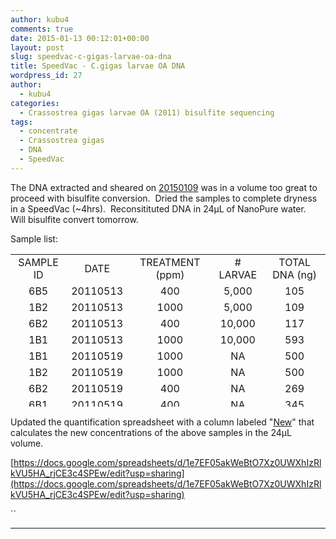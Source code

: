 ```yaml
---
author: kubu4
comments: true
date: 2015-01-13 00:12:01+00:00
layout: post
slug: speedvac-c-gigas-larvae-oa-dna
title: SpeedVac - C.gigas larvae OA DNA
wordpress_id: 27
author:
  - kubu4
categories:
  - Crassostrea gigas larvae OA (2011) bisulfite sequencing
tags:
  - concentrate
  - Crassostrea gigas
  - DNA
  - SpeedVac
---
```


The DNA extracted and sheared on [20150109](https://robertslab.github.io/sams-notebook/2015/01/09/dna-isolation-c-gigas-larvae-from-2011-noaa-oa-experiment.html) was in a volume too great to proceed with bisulfite conversion.  Dried the samples to complete dryness in a SpeedVac (~4hrs).  Reconsitituted DNA in 24μL of NanoPure water.  Will bisulfite convert tomorrow.

Sample list:
<table width="263" style="height: 244px;" >
<tbody >
<tr >

<td style="text-align: center;" >SAMPLE ID
</td>

<td style="text-align: center;" >DATE
</td>

<td style="text-align: center;" >TREATMENT (ppm)
</td>

<td style="text-align: center;" ># LARVAE
</td>

<td style="text-align: center;" >TOTAL DNA (ng)
</td>
</tr>
<tr >

<td style="text-align: center;" >6B5
</td>

<td style="text-align: center;" >20110513
</td>

<td style="text-align: center;" >400
</td>

<td style="text-align: center;" >5,000
</td>

<td style="text-align: center;" >105
</td>
</tr>
<tr >

<td style="text-align: center;" >1B2
</td>

<td style="text-align: center;" >20110513
</td>

<td style="text-align: center;" >1000
</td>

<td style="text-align: center;" >5,000
</td>

<td style="text-align: center;" >109
</td>
</tr>
<tr >

<td style="text-align: center;" >6B2
</td>

<td style="text-align: center;" >20110513
</td>

<td style="text-align: center;" >400
</td>

<td style="text-align: center;" >10,000
</td>

<td style="text-align: center;" >117
</td>
</tr>
<tr >

<td style="text-align: center;" >1B1
</td>

<td style="text-align: center;" >20110513
</td>

<td style="text-align: center;" >1000
</td>

<td style="text-align: center;" >10,000
</td>

<td style="text-align: center;" >593
</td>
</tr>
<tr >

<td style="text-align: center;" >1B1
</td>

<td style="text-align: center;" >20110519
</td>

<td style="text-align: center;" >1000
</td>

<td style="text-align: center;" >NA
</td>

<td style="text-align: center;" >500
</td>
</tr>
<tr >

<td style="text-align: center;" >1B2
</td>

<td style="text-align: center;" >20110519
</td>

<td style="text-align: center;" >1000
</td>

<td style="text-align: center;" >NA
</td>

<td style="text-align: center;" >500
</td>
</tr>
<tr >

<td style="text-align: center;" >6B2
</td>

<td style="text-align: center;" >20110519
</td>

<td style="text-align: center;" >400
</td>

<td style="text-align: center;" >NA
</td>

<td style="text-align: center;" >269
</td>
</tr>
<tr >

<td style="text-align: center;" >6B1
</td>

<td style="text-align: center;" >20110519
</td>

<td style="text-align: center;" >400
</td>

<td style="text-align: center;" >NA
</td>

<td style="text-align: center;" >345
</td>
</tr>
</tbody>
</table>


Updated the quantification spreadsheet with a column labeled "[New](ug/uL)" that calculates the new concentrations of the above samples in the 24μL volume.

[https://docs.google.com/spreadsheets/d/1e7EF05akWeBtO7Xz0UWXhIzRlkVU5HA_rjCE3c4SPEw/edit?usp=sharing](https://docs.google.com/spreadsheets/d/1e7EF05akWeBtO7Xz0UWXhIzRlkVU5HA_rjCE3c4SPEw/edit?usp=sharing)

``



* * *




